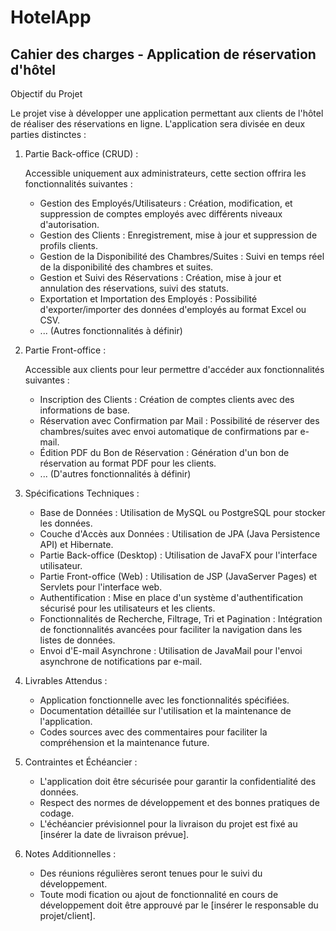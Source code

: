 <h1>HotelApp</h1> 
<h2>Cahier des charges - Application de réservation d'hôtel</h2>
Objectif du Projet
<p>Le projet vise à développer une application permettant aux clients de l'hôtel de réaliser des réservations en ligne. L'application sera divisée en deux parties distinctes :</p>

<ol>
  <li>Partie Back-office (CRUD) :</li>
  <p>Accessible uniquement aux administrateurs, cette section offrira les fonctionnalités suivantes :</p>
  
  <p><ul>
    <li>Gestion des Employés/Utilisateurs : Création, modification, et suppression de comptes employés avec différents niveaux d'autorisation.</li>
    <li>Gestion des Clients : Enregistrement, mise à jour et suppression de profils clients.</li>
    <li>Gestion de la Disponibilité des Chambres/Suites : Suivi en temps réel de la disponibilité des chambres et suites.</li>
    <li>Gestion et Suivi des Réservations : Création, mise à jour et annulation des réservations, suivi des statuts.</li>
    <li>Exportation et Importation des Employés : Possibilité d'exporter/importer des données d'employés au format Excel ou CSV.</li>
    <li>... (Autres fonctionnalités à définir)</li>
 </ul> </p>
  
  <li>Partie Front-office :</li>
  <p>Accessible aux clients pour leur permettre d'accéder aux fonctionnalités suivantes :</p>

  <p><ul>
    <li>Inscription des Clients : Création de comptes clients avec des informations de base.
    <li>Réservation avec Confirmation par Mail : Possibilité de réserver des chambres/suites avec envoi automatique de confirmations par e-mail.</li>
    <li>Édition PDF du Bon de Réservation : Génération d'un bon de réservation au format PDF pour les clients.</li>
    <li>... (D'autres fonctionnalités à définir)</li>
  </ul></p>

  
  <li>Spécifications Techniques :</li>
  <p><ul>
    <li>Base de Données : Utilisation de MySQL ou PostgreSQL pour stocker les données.</li>
    <li>Couche d'Accès aux Données : Utilisation de JPA (Java Persistence API) et Hibernate.</li>
    <li>Partie Back-office (Desktop) : Utilisation de JavaFX pour l'interface utilisateur.</li>
    <li>Partie Front-office (Web) : Utilisation de JSP (JavaServer Pages) et Servlets pour l'interface web.</li>
    <li>Authentification : Mise en place d'un système d'authentification sécurisé pour les utilisateurs et les clients.</li>
   <li> Fonctionnalités de Recherche, Filtrage, Tri et Pagination : Intégration de fonctionnalités avancées pour faciliter la navigation dans les listes de données.</li>
    <li>Envoi d'E-mail Asynchrone : Utilisation de JavaMail pour l'envoi asynchrone de notifications par e-mail.</li>
   </ul> </p> 
  
  <li>Livrables Attendus :</li>
  <p><ul>
    <li>Application fonctionnelle avec les fonctionnalités spécifiées.</li>
    <li>Documentation détaillée sur l'utilisation et la maintenance de l'application.</li>
    <li> Codes sources avec des commentaires pour faciliter la compréhension et la maintenance future.</li>
  </ul></p>
  
  <li>Contraintes et Échéancier :</li>
  <p><ul>
    <li>L'application doit être sécurisée pour garantir la confidentialité des données.</li>
    <li> Respect des normes de développement et des bonnes pratiques de codage.</li>
    <li>L'échéancier prévisionnel pour la livraison du projet est fixé au [insérer la date de livraison prévue].</li>
  </ul></p>
  
  <li>Notes Additionnelles :</li>
  <p><ul>
    <li>Des réunions régulières seront tenues pour le suivi du développement.</li>
    <li>Toute modi fication ou ajout de fonctionnalité en cours de développement doit être approuvé par le [insérer le responsable du projet/client].</li>
  </ul></p>
</ol>
